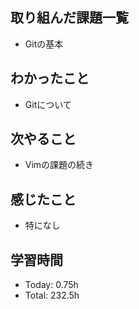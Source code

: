 ## 取り組んだ課題一覧
- Gitの基本
## わかったこと
- Gitについて
## 次やること
- Vimの課題の続き
## 感じたこと
- 特になし
## 学習時間
- Today: 0.75h
- Total: 232.5h